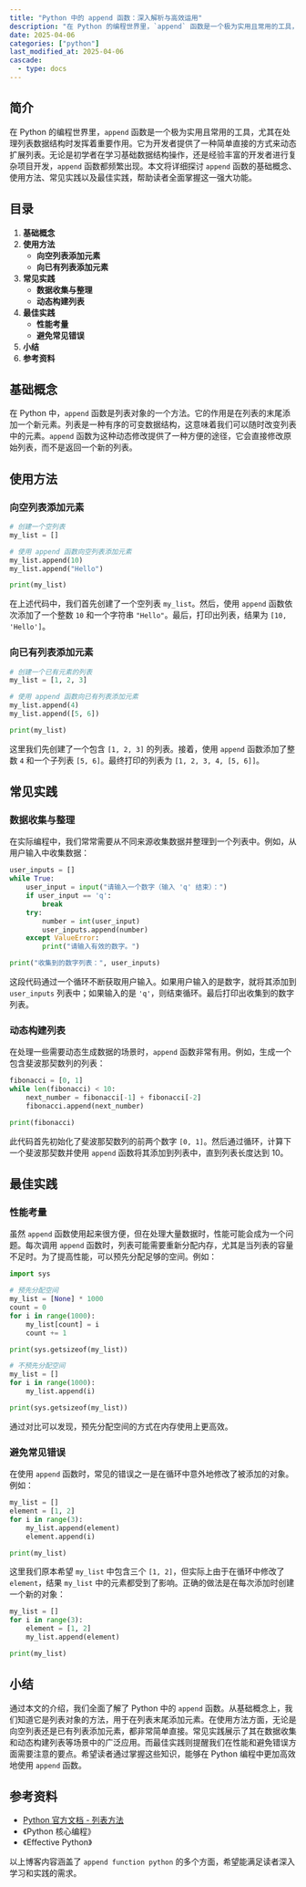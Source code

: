 ```yaml
---
title: "Python 中的 append 函数：深入解析与高效运用"
description: "在 Python 的编程世界里，`append` 函数是一个极为实用且常用的工具，尤其在处理列表数据结构时发挥着重要作用。它为开发者提供了一种简单直接的方式来动态扩展列表。无论是初学者在学习基础数据结构操作，还是经验丰富的开发者进行复杂项目开发，`append` 函数都频繁出现。本文将详细探讨 `append` 函数的基础概念、使用方法、常见实践以及最佳实践，帮助读者全面掌握这一强大功能。"
date: 2025-04-06
categories: ["python"]
last_modified_at: 2025-04-06
cascade:
  - type: docs
---
```



## 简介
在 Python 的编程世界里，`append` 函数是一个极为实用且常用的工具，尤其在处理列表数据结构时发挥着重要作用。它为开发者提供了一种简单直接的方式来动态扩展列表。无论是初学者在学习基础数据结构操作，还是经验丰富的开发者进行复杂项目开发，`append` 函数都频繁出现。本文将详细探讨 `append` 函数的基础概念、使用方法、常见实践以及最佳实践，帮助读者全面掌握这一强大功能。

<!-- more -->
## 目录
1. **基础概念**
2. **使用方法**
    - **向空列表添加元素**
    - **向已有列表添加元素**
3. **常见实践**
    - **数据收集与整理**
    - **动态构建列表**
4. **最佳实践**
    - **性能考量**
    - **避免常见错误**
5. **小结**
6. **参考资料**

## 基础概念
在 Python 中，`append` 函数是列表对象的一个方法。它的作用是在列表的末尾添加一个新元素。列表是一种有序的可变数据结构，这意味着我们可以随时改变列表中的元素。`append` 函数为这种动态修改提供了一种方便的途径，它会直接修改原始列表，而不是返回一个新的列表。

## 使用方法

### 向空列表添加元素
```python
# 创建一个空列表
my_list = []

# 使用 append 函数向空列表添加元素
my_list.append(10)
my_list.append("Hello")

print(my_list)  
```
在上述代码中，我们首先创建了一个空列表 `my_list`。然后，使用 `append` 函数依次添加了一个整数 `10` 和一个字符串 `"Hello"`。最后，打印出列表，结果为 `[10, 'Hello']`。

### 向已有列表添加元素
```python
# 创建一个已有元素的列表
my_list = [1, 2, 3]

# 使用 append 函数向已有列表添加元素
my_list.append(4)
my_list.append([5, 6])

print(my_list)  
```
这里我们先创建了一个包含 `[1, 2, 3]` 的列表。接着，使用 `append` 函数添加了整数 `4` 和一个子列表 `[5, 6]`。最终打印的列表为 `[1, 2, 3, 4, [5, 6]]`。

## 常见实践

### 数据收集与整理
在实际编程中，我们常常需要从不同来源收集数据并整理到一个列表中。例如，从用户输入中收集数据：
```python
user_inputs = []
while True:
    user_input = input("请输入一个数字（输入 'q' 结束）：")
    if user_input == 'q':
        break
    try:
        number = int(user_input)
        user_inputs.append(number)
    except ValueError:
        print("请输入有效的数字。")

print("收集到的数字列表：", user_inputs)  
```
这段代码通过一个循环不断获取用户输入。如果用户输入的是数字，就将其添加到 `user_inputs` 列表中；如果输入的是 `'q'`，则结束循环。最后打印出收集到的数字列表。

### 动态构建列表
在处理一些需要动态生成数据的场景时，`append` 函数非常有用。例如，生成一个包含斐波那契数列的列表：
```python
fibonacci = [0, 1]
while len(fibonacci) < 10:
    next_number = fibonacci[-1] + fibonacci[-2]
    fibonacci.append(next_number)

print(fibonacci)  
```
此代码首先初始化了斐波那契数列的前两个数字 `[0, 1]`。然后通过循环，计算下一个斐波那契数并使用 `append` 函数将其添加到列表中，直到列表长度达到 10。

## 最佳实践

### 性能考量
虽然 `append` 函数使用起来很方便，但在处理大量数据时，性能可能会成为一个问题。每次调用 `append` 函数时，列表可能需要重新分配内存，尤其是当列表的容量不足时。为了提高性能，可以预先分配足够的空间。例如：
```python
import sys

# 预先分配空间
my_list = [None] * 1000
count = 0
for i in range(1000):
    my_list[count] = i
    count += 1

print(sys.getsizeof(my_list))  

# 不预先分配空间
my_list = []
for i in range(1000):
    my_list.append(i)

print(sys.getsizeof(my_list))  
```
通过对比可以发现，预先分配空间的方式在内存使用上更高效。

### 避免常见错误
在使用 `append` 函数时，常见的错误之一是在循环中意外地修改了被添加的对象。例如：
```python
my_list = []
element = [1, 2]
for i in range(3):
    my_list.append(element)
    element.append(i)

print(my_list)  
```
这里我们原本希望 `my_list` 中包含三个 `[1, 2]`，但实际上由于在循环中修改了 `element`，结果 `my_list` 中的元素都受到了影响。正确的做法是在每次添加时创建一个新的对象：
```python
my_list = []
for i in range(3):
    element = [1, 2]
    my_list.append(element)

print(my_list)  
```

## 小结
通过本文的介绍，我们全面了解了 Python 中的 `append` 函数。从基础概念上，我们知道它是列表对象的方法，用于在列表末尾添加元素。在使用方法方面，无论是向空列表还是已有列表添加元素，都非常简单直接。常见实践展示了其在数据收集和动态构建列表等场景中的广泛应用。而最佳实践则提醒我们在性能和避免错误方面需要注意的要点。希望读者通过掌握这些知识，能够在 Python 编程中更加高效地使用 `append` 函数。

## 参考资料
- [Python 官方文档 - 列表方法](https://docs.python.org/3/tutorial/datastructures.html#more-on-lists)
- 《Python 核心编程》
- 《Effective Python》

以上博客内容涵盖了 `append function python` 的多个方面，希望能满足读者深入学习和实践的需求。  